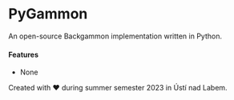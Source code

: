 PyGammon
========
An open-source Backgammon implementation written in Python.

#### Features
- None


Created with ❤️ during summer semester 2023 in Ústí nad Labem.
